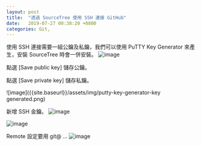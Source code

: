 ```yaml
---
layout: post
title:  "透過 SourceTree 使用 SSH 連接 GitHub"
date:   2019-07-27 00:38:20 +0800
categories: Git,
---
```

使用 SSH 連接需要一組公鑰及私鑰，我們可以使用 PuTTY Key Generator 來產生，安裝 SourceTree 時會一併安裝。
![image]({{site.baseurl}}/assets/img/putty-key-generator.png)  

點選 [Save public key] 儲存公鑰。  

點選 [Save private key] 儲存私鑰。  

![image]({{site.baseurl}}/assets/img/putty-key-generator-key generated.png)  

新增 SSH 金鑰。
![image]({{site.baseurl}}/assets/img/Github.png)  

![image]({{site.baseurl}}/assets/img/Github-2.png)  

Remote 設定要用 git@ ...
![image]({{site.baseurl}}/assets/img/repo-settings.png)
